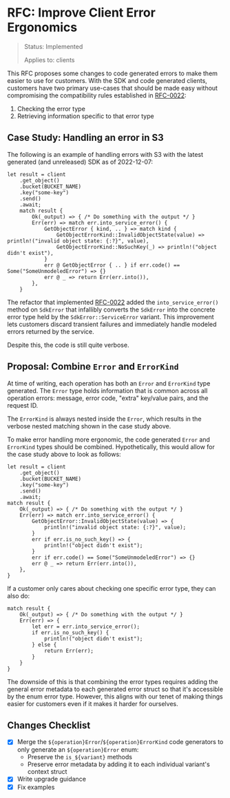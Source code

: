 RFC: Improve Client Error Ergonomics
====================================

> Status: Implemented
>
> Applies to: clients

This RFC proposes some changes to code generated errors to make them easier to use for customers.
With the SDK and code generated clients, customers have two primary use-cases that should be made
easy without compromising the compatibility rules established in [RFC-0022]:

1. Checking the error type
2. Retrieving information specific to that error type

Case Study: Handling an error in S3
-----------------------------------

The following is an example of handling errors with S3 with the latest generated (and unreleased)
SDK as of 2022-12-07:

```rust,ignore
let result = client
    .get_object()
    .bucket(BUCKET_NAME)
    .key("some-key")
    .send()
    .await;
    match result {
        Ok(_output) => { /* Do something with the output */ }
        Err(err) => match err.into_service_error() {
            GetObjectError { kind, .. } => match kind {
                GetObjectErrorKind::InvalidObjectState(value) => println!("invalid object state: {:?}", value),
                GetObjectErrorKind::NoSuchKey(_) => println!("object didn't exist"),
            }
            err @ GetObjectError { .. } if err.code() == Some("SomeUnmodeledError") => {}
            err @ _ => return Err(err.into()),
        },
    }
```

The refactor that implemented [RFC-0022] added the `into_service_error()` method on `SdkError` that
infallibly converts the `SdkError` into the concrete error type held by the `SdkError::ServiceError` variant.
This improvement lets customers discard transient failures and immediately handle modeled errors
returned by the service.

Despite this, the code is still quite verbose.

Proposal: Combine `Error` and `ErrorKind`
-----------------------------------------

At time of writing, each operation has both an `Error` and `ErrorKind` type generated.
The `Error` type holds information that is common across all operation errors: message,
error code, "extra" key/value pairs, and the request ID.

The `ErrorKind` is always nested inside the `Error`, which results in the verbose
nested matching shown in the case study above.

To make error handling more ergonomic, the code generated `Error` and `ErrorKind` types
should be combined. Hypothetically, this would allow for the case study above to look as follows:

```rust,ignore
let result = client
    .get_object()
    .bucket(BUCKET_NAME)
    .key("some-key")
    .send()
    .await;
match result {
    Ok(_output) => { /* Do something with the output */ }
    Err(err) => match err.into_service_error() {
        GetObjectError::InvalidObjectState(value) => {
            println!("invalid object state: {:?}", value);
        }
        err if err.is_no_such_key() => {
            println!("object didn't exist");
        }
        err if err.code() == Some("SomeUnmodeledError") => {}
        err @ _ => return Err(err.into()),
    },
}
```

If a customer only cares about checking one specific error type, they can also do:

```rust,ignore
match result {
    Ok(_output) => { /* Do something with the output */ }
    Err(err) => {
        let err = err.into_service_error();
        if err.is_no_such_key() {
            println!("object didn't exist");
        } else {
            return Err(err);
        }
    }
}
```

The downside of this is that combining the error types requires adding the general error
metadata to each generated error struct so that it's accessible by the enum error type.
However, this aligns with our tenet of making things easier for customers even if it
makes it harder for ourselves.

Changes Checklist
-----------------

- [x] Merge the `${operation}Error`/`${operation}ErrorKind` code generators to only generate an `${operation}Error` enum:
  - Preserve the `is_${variant}` methods
  - Preserve error metadata by adding it to each individual variant's context struct
- [x] Write upgrade guidance
- [x] Fix examples

[RFC-0022]: ./rfc0022_error_context_and_compatibility.md
